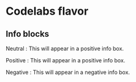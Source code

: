 # Codelabs flavor

## Info blocks

Neutral
: This will appear in a positive info box.

Positive
: This will appear in a positive info box.

Negative
: This will appear in a negative info box.
